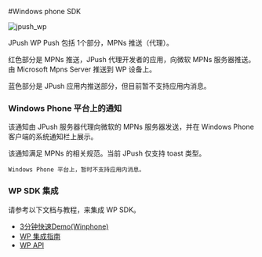 #Windows phone SDK

![jpush_wp](../image/jpush_wp.png)

JPush WP Push 包括 1个部分，MPNs 推送（代理）。

红色部分是 MPNs 推送，JPush 代理开发者的应用，向微软 MPNs 服务器推送。由 Microsoft Mpns Server 推送到 WP 设备上。

蓝色部分是 JPush 应用内推送部分，但目前暂不支持应用内消息。

### Windows Phone 平台上的通知

该通知由 JPush 服务器代理向微软的 MPNs 服务器发送，并在 Windows Phone 客户端的系统通知栏上展示。

该通知满足 MPNs 的相关规范。当前 JPush 仅支持 toast 类型。

```
Windows Phone 平台上，暂时不支持应用内消息。
```

### WP SDK 集成

请参考以下文档与教程，来集成 WP SDK。

+ [3分钟快速Demo(Winphone)](../../guideline/winphone_3m)
+ [WP 集成指南](../../guideline/winphone_guide)
+ [WP API](../winphone_api)
